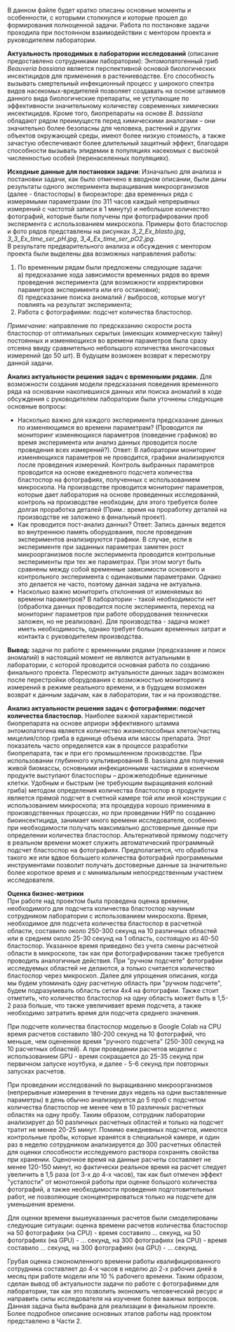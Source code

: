   В данном файле будет кратко описаны основные моменты и особенности, с которыми столкнулся и которые прошел до формирования полноценной задачи. Работа по постановке задачи проходила при постоянном взаимодействии с ментором проекта и руководителем лаборатории.  
  
  **Актуальность проводимых в лаборатории исследований** (описание предоставлено сотрудниками лаборатории): Энтомопатогенный гриб *Beauveria bassiana* является перспективной основой биологических инсектицидов для применения в растениеводстве. Его способность вызывать смертельный инфекционный процесс у широкого спектра видов насекомых-вредителей позволяет создавать на основе штаммов данного вида биологические препараты, не уступающие по эффективности значительному количеству современных химических инсектицидов. Кроме того, биопрепараты на основе *B. bassiana* обладают рядом преимуществ перед химическими аналогами – они значительно более безопасны для человека, растений и других объектов окружающей среды, имеют более низкую стоимость, а также зачастую обеспечивают более длительный защитный эффект, благодаря способности вызывать эпидемии в популяциях насекомых с высокой численностью особей (перенаселенных популяциях).  

  **Исходные данные для постановки задачи**: Изначально для анализа и постановки задачи, как было отмечено в вводном описании, были даны результаты одного эксперимента выращивания микроорганизмов (далее - бластоспоры) в биореакторе: два временных ряда с измерямыми параметрами (по 311 часов каждый непрерывных измерений с частотой записи в 1 минуту) и небольшое количество фотографий, которые были получены при фотографировании проб экспермента с использованием микроскопа. Примеры фото бластоспор и фото рядов представлены на рисунках *3_2_Ex_blasto.jpg*, *3_3_Ex_time_ser_pH.jpg*, *3_4_Ex_time_ser_pO2.jpg*.  
  В результате предварительного анализа и обсуждения с ментором проекта были выделены два возможных направления работы:  
  1. По временным рядам были предложены следующие задачи:  
     а) предсказание хода зависимости временных рядов во время проведения эксперимента (для возможности корректировки параметров эксперимента или его остановки);  
     б) предсказание поиска аномалий / выбросов, которые могут повлиять на результат эксперимента;  
  2. Работа с фотографиями: подсчет количества бластоспор.  

  *Примечание*: направление по предсказанию скорости роста бластоспор от оптимальных скрытых (имеющих коммерческую тайну) постоянных и изменяющихся во времени параметров была сразу отсеяна ввиду сравнительно небольшого количества многочасовых измерений (до 50 шт). В будущем возможен возврат к пересмотру данной задачи.  

  **Анализ актуальности решения задач с временными рядами.** Для возможности создания модели предсказания поведения временного ряда на основании накопившихся данных или поиска аномалий в ходе обсуждения с руководителем лаборатории были уточнены следующие основные вопросы:  
  - Насколько важно для каждого эксперимента предсказание данных по изменяющимся во времени параметрам? (Проводится ли мониторинг изменяющихся параметров (поведение графиков) во время эксперимента или анализ данных проводится после проведения всех измерений?). Ответ: В лаборатории мониторинг изменяющихся параметров не проводится, графики анализируются после проведения измерений. Контроль выбранных параметров проводится на основе ежедневного подсчета количества бластоспор на фотографиях, полученных с использованием микроскопа. На производстве проводится мониторинг параметров, которые дает лаборатория на основе проведенных исследований, контроль на производстве необходим, для этого требуется более долгая проработка деталей (Прим.: время на проработку деталей на производстве не заложено в финальный проект).  
  - Как проводится пост-анализ данных? Ответ: Запись данных ведется во внутреннюю память оборудования, после проведения экспериментов анализируются графики. В случае, если в эксперименте при заданных параметрах заметен рост микроорганизмов после эксперимента проводится контрольные эксперименты при тех же параметрах. При этом могут быть сравнены между собой временные зависимости основного и контрольного эксперимента с одинаковыми параметрами. Однако это делается не часто, поэтому данная задача не актуальна.  
  - Насколько важно мониторить отклонения от изменяемых во времени параметров? В лаборатории - такой необходимости нет (обработка данных проводится после эксперимента, переход на мониторинг параметров при работе оборудования технически заложен, но не реализован). Для производства - задача может иметь необходимость, однако требует больших временных затрат и контакта с руководителем производства.  

  **Вывод:** задачи по работе с временными рядами (предсказание и поиск аномалий) в настоящий момент не являются актуальными в лаборатории, с которой проводится основная работа по созданию финального проекта. Пересмотр актуальности данных задач возможен после перестройки оборудования с возможностью мониторинга измерений в режиме реального времени, и в будущем возможен возврат к данным задачам, как в лаборатории, так и на производстве.  

  **Анализ актуальности решения задач с фотографиями: подсчет количества бластоспор.** 
  Наиболее важной характеристикой биопрепарата на основе априори эффективного штамма энтомопатогена является количество жизнеспособных клеток/частиц мицелия/спор гриба в единице объема или массы препарата. Этот показатель часто определяется как в процессе разработки биопрепарата, так и при его промышленном производстве. При использовании глубинного культивирования B. bassiana для получения живой биомассы, основными инфекционными частицами в конечном продукте выступают бластоспоры – дрожжеподобные единичные клетки. Удобным и быстрым (не требующим выращивания колоний гриба) методом определения количества бластоспор в продукте является прямой подсчет в счетной камере той или иной конструкции с использованием микроскопа; эта процедура хорошо применима в производственных процессах, но при проведении НИР по созданию биоинсектицида, занимает много времени исследователя, особенно при необходимости получать максимально достоверные данные при определении количества бластоспор. Альтернативой прямому подсчету в реальном времени может служить автоматический программный подсчет бластоспор на фотографиях. Предполагается, что обработка такого же или вдвое большего количества фотографий программными инструментами позволит получать достоверные данные за значительно более короткое время и с минимальным непосредственным участием исследователя.  
  
  **Оценка бизнес-метрики**  
  При работе над проектом была проведена оценка времени, необходимого для подсчета количества бластоспор научным сотрудником лаборатории с использованием микроскопа. Время, необходимое для подсчета количества бластоспор в расчетной области, составило около 250-300 секунд на 10 различных областей или в среднем около 25-30 секунд на 1 область, состоящую из 40-50 бластоспор. Указанное время приведено без учета смены расчетной области в микроскопе, так как при фотографировании также требуется проводить аналогичные действия. При "ручном подсчете" фотографии исследуемых областей не делаются, а только считается количество бластоспор через микроскоп. Далее для упрощения описания, когда мы будем упоминать одну расчетную область при "ручном подсчете", будем подразумевать область сетки 4х4 на фотографии. Также стоит отметить, что количество бластоспор на одну область может быть в 1,5-2 раза больше, что также увеличивает время подсчета, а также необходимо затратить время для подсчета среднего значения.  
  
  При подсчете количества бластоспор моделью в Google Colab на CPU время расчетов составило 180-200 секунд на 10 фотографий, что меньше, чем оцененное время "ручного подсчета" (250-300 секунд на 10 расчетных областей). А при проведении расчетов модели с использованием GPU - время сокращается до 25-35 секунд при первичном запуске ноутбука, и далее - 5-6 секунд при повторных запусках расчетов.  
  
  При проведении исследований по выращиванию микроорганизмов (непрерывные измерения в течении двух недель на одни выставленные параметры) в день обычно анализируется до 5 проб с подсчетом количества бластоспор не менее чем в 10 различных расчетных областях на одну пробу. Таким образом, сотрудник лаборатории анализирует до 50 различных расчетных областей и только на подсчет тратит не менее 20-25 минут. Помимо ежедневных подсчетов, имеются контрольные пробы, которые хранятся в специальной камере, и один раз в неделю сотрудником анализируется до 300 расчетных областей для оценки способности исследуемого раствора сохранять свойства при хранении. Оценочное время на данные расчеты составляет не менее 120-150 минут, но фактически реальное время на расчет следует увеличить в 1,5 раза (от 3-х до 4-х часов), так как был отмечен эффект "усталости" от монотонной работы при оценке большого количества фотографий, а также необходимости проведения подготовительных работ, не позволяющие сконцентрироваться только на подсчете для уменьшения времени.  
  
  Для оценки времени вышеуказанных расчетов были смоделированы следующие ситуации: оценка времени расчетов количества бластоспор на 50 фотографиях (на CPU) - время составило ... секунд, на 50 фотографиях (на GPU) - ... секунд, на 300 фотографиях (на CPU) - время составило ... секунд, на 300 фотографиях (на GPU) - ... секунд.  
  
  Грубая оценка сэкономленного времени работы квалифицированного сотрудника составляет до 4-х часов в неделю до 2-х рабочих дней в месяц при работе модели  или 10 % рабочего времени. Таким образом, сделан вывод об актуальности задачи по работе с фотографиями для лаборатории, так как это позволить экономить человеческий ресурс и направить силы исследователя на изучение более важных вопросов. Данная задача была выбрана для реализации в финальном проекте. Более подробное описание основных этапов работы над проектом представлено в Части 2.  
